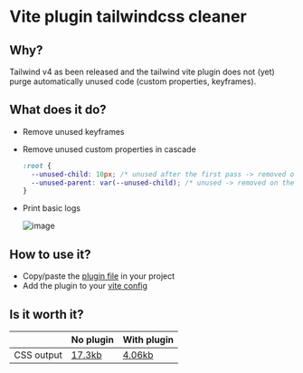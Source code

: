 # Vite plugin tailwindcss cleaner

## Why?
Tailwind v4 as been released and the tailwind vite plugin does not (yet) purge automatically unused code (custom properties, keyframes).

## What does it do?
- Remove unused keyframes
- Remove unused custom properties in cascade
  ```css
  :root {
    --unused-child: 10px; /* unused after the first pass -> removed on the second pass */
    --unused-parent: var(--unused-child); /* unused -> removed on the first pass */
  }
  ```
- Print basic logs

  ![image](https://github.com/user-attachments/assets/d80172cf-4998-42fe-87b5-0552c46aef32)

## How to use it?
- Copy/paste the [plugin file](https://github.com/madmoizo/vite-plugin-tailwindcss-cleaner/blob/main/vite-plugin-tailwindcss-cleaner.ts) in your project
- Add the plugin to your [vite config](https://github.com/madmoizo/vite-plugin-tailwindcss-cleaner/blob/main/vite.config.ts)

## Is it worth it?
|            | No plugin | With plugin |     
|------------|-----------|--------|
| CSS output | [17.3kb](https://github.com/madmoizo/vite-plugin-tailwindcss-cleaner/blob/main/compare/.svelte-kit/output/client/_app/immutable/assets/2.D6LpQ2Rr.css) | [4.06kb](https://github.com/madmoizo/vite-plugin-tailwindcss-cleaner/blob/main/.svelte-kit/output/client/_app/immutable/assets/2.D6LpQ2Rr.css) |
